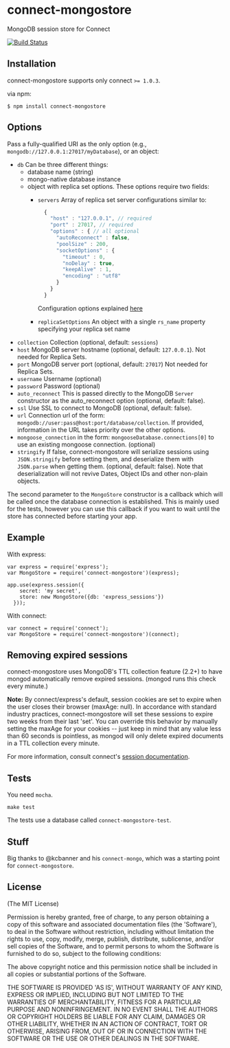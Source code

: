 # connect-mongostore

  MongoDB session store for Connect

  [![Build Status](https://secure.travis-ci.org/diversario/connect-mongostore.png?branch=develop)](http://travis-ci.org/diversario/connect-mongostore)

## Installation

connect-mongostore supports only connect `>= 1.0.3`.

via npm:

    $ npm install connect-mongostore

## Options

  Pass a fully-qualified URI as the only option (e.g., `mongodb://127.0.0.1:27017/myDatabase`), or an object:

  - `db` Can be three different things:
    - database name (string)
    - mongo-native database instance
    - object with replica set options. These options require two fields:
      + `servers` Array of replica set server configurations similar to:

          ```javascript
            {
              "host" : "127.0.0.1", // required
              "port" : 27017, // required
              "options" : { // all optional
                "autoReconnect" : false,
                "poolSize" : 200,
                "socketOptions" : {
                  "timeout" : 0,
                  "noDelay" : true,
                  "keepAlive" : 1,
                  "encoding" : "utf8"
                }
              }
            }
          ```
          Configuration options explained [here](http://mongodb.github.io/node-mongodb-native/markdown-docs/database.html)
      + `replicaSetOptions` An object with a single `rs_name` property specifying your replica set name
  - `collection` Collection (optional, default: `sessions`) 
  - `host` MongoDB server hostname (optional, default: `127.0.0.1`). Not needed for Replica Sets.
  - `port` MongoDB server port (optional, default: `27017`) Not needed for Replica Sets.
  - `username` Username (optional)
  - `password` Password (optional)
  - `auto_reconnect` This is passed directly to the MongoDB `Server` constructor as the auto_reconnect
                     option (optional, default: false).
  - `ssl` Use SSL to connect to MongoDB (optional, default: false).
  - `url` Connection url of the form: `mongodb://user:pass@host:port/database/collection`. If provided, information in the URL takes priority over the other options.
  - `mongoose_connection` in the form: `mongooseDatabase.connections[0]` to use an existing mongoose connection. (optional)
  - `stringify` If false, connect-mongostore will serialize sessions using `JSON.stringify` before
                setting them, and deserialize them with `JSON.parse` when getting them.
                (optional, default: false). Note that deserialization will not revive Dates, Object IDs and other non-plain objects.

The second parameter to the `MongoStore` constructor is a callback which will be called once the database connection is established.
This is mainly used for the tests, however you can use this callback if you want to wait until the store has connected before
starting your app.

## Example

With express:

    var express = require('express');
    var MongoStore = require('connect-mongostore')(express);

    app.use(express.session({
        secret: 'my secret',
        store: new MongoStore({db: 'express_sessions'})
      }));

With connect:

    var connect = require('connect');
    var MongoStore = require('connect-mongostore')(connect);

## Removing expired sessions

  connect-mongostore uses MongoDB's TTL collection feature (2.2+) to
  have mongod automatically remove expired sessions. (mongod runs this
  check every minute.)

  **Note:** By connect/express's default, session cookies are set to 
  expire when the user closes their browser (maxAge: null). In accordance
  with standard industry practices, connect-mongostore will set these sessions
  to expire two weeks from their last 'set'. You can override this 
  behavior by manually setting the maxAge for your cookies -- just keep in
  mind that any value less than 60 seconds is pointless, as mongod will
  only delete expired documents in a TTL collection every minute.

  For more information, consult connect's [session documentation](http://www.senchalabs.org/connect/session.html).

## Tests

You need `mocha`.

    make test

The tests use a database called `connect-mongostore-test`.


## Stuff

Big thanks to @kcbanner and his `connect-mongo`, which was a starting point for `connect-mongostore`.

## License 

(The MIT License)


Permission is hereby granted, free of charge, to any person obtaining
a copy of this software and associated documentation files (the
'Software'), to deal in the Software without restriction, including
without limitation the rights to use, copy, modify, merge, publish,
distribute, sublicense, and/or sell copies of the Software, and to
permit persons to whom the Software is furnished to do so, subject to
the following conditions:

The above copyright notice and this permission notice shall be
included in all copies or substantial portions of the Software.

THE SOFTWARE IS PROVIDED 'AS IS', WITHOUT WARRANTY OF ANY KIND,
EXPRESS OR IMPLIED, INCLUDING BUT NOT LIMITED TO THE WARRANTIES OF
MERCHANTABILITY, FITNESS FOR A PARTICULAR PURPOSE AND NONINFRINGEMENT.
IN NO EVENT SHALL THE AUTHORS OR COPYRIGHT HOLDERS BE LIABLE FOR ANY
CLAIM, DAMAGES OR OTHER LIABILITY, WHETHER IN AN ACTION OF CONTRACT,
TORT OR OTHERWISE, ARISING FROM, OUT OF OR IN CONNECTION WITH THE
SOFTWARE OR THE USE OR OTHER DEALINGS IN THE SOFTWARE.
